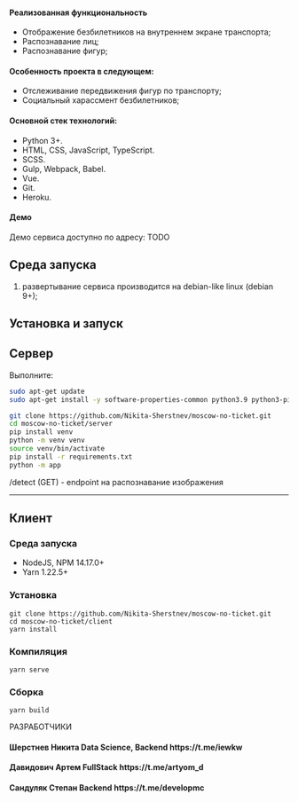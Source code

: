 <h4>Реализованная функциональность</h4>
<ul>
    <li>Отображение безбилетников на внутреннем экране транспорта;</li>
    <li>Распознавание лиц;</li>
    <li>Распознавание фигур;</li>
</ul>

<h4>Особенность проекта в следующем:</h4>
<ul>
    <li>Отслеживание передвижения фигур по транспорту;</li>
    <li>Социальный харассмент безбилетников;</li>
</ul>
<h4>Основной стек технологий:</h4>
<ul>
    <li>Python 3+.</li>
	<li>HTML, CSS, JavaScript, TypeScript.</li>
	<li>SCSS.</li>
	<li>Gulp, Webpack, Babel.</li>
	<li>Vue.</li>
	<li>Git.</li>
	<li>Heroku.</li>

 </ul>

<h4>Демо</h4>
<p>Демо сервиса доступно по адресу: TODO </p>

 
Среда запуска
------------
1) развертывание сервиса производится на debian-like linux (debian 9+);

Установка и запуск
------------
 Сервер
------
Выполните:

```bash
sudo apt-get update
sudo apt-get install -y software-properties-common python3.9 python3-pip

git clone https://github.com/Nikita-Sherstnev/moscow-no-ticket.git
cd moscow-no-ticket/server
pip install venv
python -m venv venv
source venv/bin/activate
pip install -r requirements.txt
python -m app
```

/detect (GET) - endpoint на распознавание изображения

***

 Клиент
------

### Среда запуска

- NodeJS, NPM 14.17.0+ 
- Yarn 1.22.5+

### Установка
```
git clone https://github.com/Nikita-Sherstnev/moscow-no-ticket.git
cd moscow-no-ticket/client
yarn install
```

### Компиляция
```
yarn serve
```

### Сборка
```
yarn build
```

РАЗРАБОТЧИКИ

<h4>Шерстнев Никита Data Science, Backend https://t.me/iewkw </h4>
<h4>Давидович Артем FullStack https://t.me/artyom_d </h4>
<h4>Сандуляк Степан Backend https://t.me/developmc </h4>